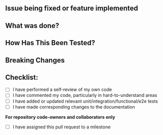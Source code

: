 <!--
*** Please remove the following help text before submitting: ***

Provide a general summary of your changes in the Title above

Pull requests without a rationale and clear improvement may be closed
immediately.

Please provide clear motivation for your patch and explain how it improves
Pozoqo Core user experience or Pozoqo Core developer experience
significantly:

* Any test improvements or new tests that improve coverage are always welcome.
* All other changes should have accompanying unit tests (see `src/test/`) or
  functional tests (see `test/`). Contributors should note which tests cover
  modified code. If no tests exist for a region of modified code, new tests
  should accompany the change.
* Bug fixes are most welcome when they come with steps to reproduce or an
  explanation of the potential issue as well as reasoning for the way the bug
  was fixed.
* Features are welcome, but might be rejected due to design or scope issues.
  If a feature is based on a lot of dependencies, contributors should first
  consider building the system outside of Pozoqo Core, if possible.
-->

## Issue being fixed or feature implemented
<!--- Why is this change required? What problem does it solve? -->
<!--- If it fixes an open issue, please link to the issue here. -->


## What was done?
<!--- Describe your changes in detail -->


## How Has This Been Tested?
<!--- Please describe in detail how you tested your changes. -->
<!--- Include details of your testing environment, and the tests you ran to -->
<!--- see how your change affects other areas of the code, etc. -->


## Breaking Changes
<!--- Please describe any breaking changes your code introduces -->


## Checklist:
<!--- Go over all the following points, and put an `x` in all the boxes that apply. -->
- [ ] I have performed a self-review of my own code
- [ ] I have commented my code, particularly in hard-to-understand areas
- [ ] I have added or updated relevant unit/integration/functional/e2e tests
- [ ] I have made corresponding changes to the documentation

**For repository code-owners and collaborators only**
- [ ] I have assigned this pull request to a milestone
